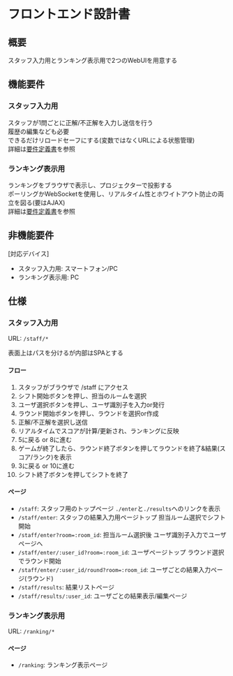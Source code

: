 # フロントエンド設計書

## 概要

スタッフ入力用とランキング表示用で2つのWebUIを用意する

## 機能要件

### スタッフ入力用

スタッフが1問ごとに正解/不正解を入力し送信を行う  
履歴の編集なども必要  
できるだけリロードセーフにする(変数ではなくURLによる状態管理)  
詳細は[要件定義書](./req.md)を参照

### ランキング表示用

ランキングをブラウザで表示し、プロジェクターで投影する  
ポーリングかWebSocketを使用し、リアルタイム性とホワイトアウト防止の両立を図る(要はAJAX)  
詳細は[要件定義書](./req.md)を参照

## 非機能要件

[対応デバイス]

- スタッフ入力用: スマートフォン/PC
- ランキング表示用: PC

## 仕様

### スタッフ入力用

URL: `/staff/*`

表面上はパスを分けるが内部はSPAとする

#### フロー

1. スタッフがブラウザで /staff にアクセス
2. シフト開始ボタンを押し、担当のルームを選択
3. ユーザ選択ボタンを押し、ユーザ識別子を入力or発行
4. ラウンド開始ボタンを押し、ラウンドを選択or作成
5. 正解/不正解を選択し送信
6. リアルタイムでスコアが計算/更新され、ランキングに反映
7. 5に戻る or 8に進む
8. ゲームが終了したら、ラウンド終了ボタンを押してラウンドを終了&結果(スコア/ランク)を表示
9. 3に戻る or 10に進む
10. シフト終了ボタンを押してシフトを終了

#### ページ

- `/staff`: スタッフ用のトップページ `./enter`と`./results`へのリンクを表示
- `/staff/enter`: スタッフの結果入力用ページトップ 担当ルーム選択でシフト開始
- `/staff/enter?room=:room_id`: 担当ルーム選択後 ユーザ識別子入力でユーザページへ
- `/staff/enter/:user_id?room=:room_id`: ユーザページトップ ラウンド選択でラウンド開始
- `/staff/enter/:user_id/round?room=:room_id`: ユーザごとの結果入力ページ(ラウンド)
- `/staff/results`: 結果リストページ
- `/staff/results/:user_id`: ユーザごとの結果表示/編集ページ

### ランキング表示用

URL: `/ranking/*`

#### ページ

- `/ranking`: ランキング表示ページ
